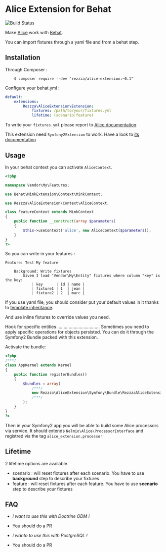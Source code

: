 Alice Extension for Behat
=========================

[![Build Status](https://travis-ci.org/rezzza/alice-extension.svg?branch=master)](https://travis-ci.org/rezzza/alice-extension)

Make [Alice](https://github.com/nelmio/alice) work with [Behat](https://github.com/behat/behat).

You can import fixtures through a yaml file and from a behat step.


Installation
------------

Through Composer :

        $ composer require --dev "rezzza/alice-extension:~0.1"

Configure your behat.yml :
```yml
default:
    extensions:
        Rezzza\AliceExtension\Extension:
            fixtures: /path/to/your/fixtures.yml
            lifetime: (scenario|feature)
```

To write your `fixtures.yml` please report to [Alice documentation](https://github.com/nelmio/alice#creating-fixtures)

This extension need `Symfony2Extension` to work. Have a look to [its documentation](http://extensions.behat.org/symfony2/index.html)

Usage
-----

In your behat context you can activate `AliceContext`.

```php
<?php

namespace Vendor\My\Features;

use Behat\MinkExtension\Context\MinkContext;

use Rezzza\AliceExtension\Context\AliceContext;

class FeatureContext extends MinkContext
{
    public function __construct(array $parameters)
    {
        $this->useContext('alice', new AliceContext($parameters));
    }
}
?>
```

So you can write in your features :
```
Feature: Test My feature

    Background: Write fixtures
        Given I load "Vendor\My\Entity" fixtures where column "key" is the key:
            | key      | id | name |
            | fixture1 | 1  | jean |
            | fixture2 | 2  | marc |
```

If you use yaml file, you should consider put your default values in it thanks to [template inheritance](https://github.com/nelmio/alice#fixture-inheritance).

And use inline fixtures to override values you need.

Hook for specific entities
..................................
Sometimes you need to apply specific operations for objects persisted. You can do it through the Symfony2 Bundle packed with this extension.

Activate the bundle:
```php
<?php
/***/
class AppKernel extends Kernel
{
    public function registerBundles()
    {
        $bundles = array(
            /***/
            new Rezzza\AliceExtension\Symfony\Bundle\RezzzaAliceExtensionBundle()
            /***/
        );
    }
}
?>
```
Then in your Symfony2 app you will be able to build some Alice processors via service. It should extends `Nelmio\Alice\ProcessorInterface` and registred via the tag `alice_extension.processor`

Lifetime
--------
2 lifetime options are available.

* scenario : will reset fixtures after each scenario. You have to use **background** step to describe your fixtures
* feature : will reset fixtures after each feature. You have to use **scenario** step to describe your fixtures

FAQ
---
* *I want to use this with Doctrine ODM !*
* You should do a PR

* *I wanto to use this with PostgreSQL !*
* You should do a PR
